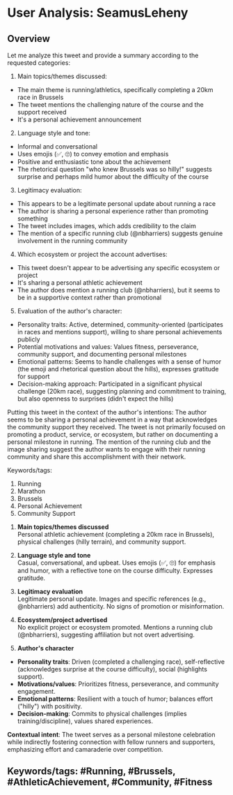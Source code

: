 # User Analysis: SeamusLeheny

## Overview

<think>
Let me analyze this tweet and provide a summary according to the requested categories:

1. Main topics/themes discussed:
- The main theme is running/athletics, specifically completing a 20km race in Brussels
- The tweet mentions the challenging nature of the course and the support received
- It's a personal achievement announcement

2. Language style and tone:
- Informal and conversational
- Uses emojis (✅️, 🙄) to convey emotion and emphasis
- Positive and enthusiastic tone about the achievement
- The rhetorical question "who knew Brussels was so hilly!" suggests surprise and perhaps mild humor about the difficulty of the course

3. Legitimacy evaluation:
- This appears to be a legitimate personal update about running a race
- The author is sharing a personal experience rather than promoting something
- The tweet includes images, which adds credibility to the claim
- The mention of a specific running club (@nbharriers) suggests genuine involvement in the running community

4. Which ecosystem or project the account advertises:
- This tweet doesn't appear to be advertising any specific ecosystem or project
- It's sharing a personal athletic achievement
- The author does mention a running club (@nbharriers), but it seems to be in a supportive context rather than promotional

5. Evaluation of the author's character:
- Personality traits: Active, determined, community-oriented (participates in races and mentions support), willing to share personal achievements publicly
- Potential motivations and values: Values fitness, perseverance, community support, and documenting personal milestones
- Emotional patterns: Seems to handle challenges with a sense of humor (the emoji and rhetorical question about the hills), expresses gratitude for support
- Decision-making approach: Participated in a significant physical challenge (20km race), suggesting planning and commitment to training, but also openness to surprises (didn't expect the hills)

Putting this tweet in the context of the author's intentions:
The author seems to be sharing a personal achievement in a way that acknowledges the community support they received. The tweet is not primarily focused on promoting a product, service, or ecosystem, but rather on documenting a personal milestone in running. The mention of the running club and the image sharing suggest the author wants to engage with their running community and share this accomplishment with their network.

Keywords/tags:
1. Running
2. Marathon
3. Brussels
4. Personal Achievement
5. Community Support
</think>

1. **Main topics/themes discussed**  
Personal athletic achievement (completing a 20km race in Brussels), physical challenges (hilly terrain), and community support.

2. **Language style and tone**  
Casual, conversational, and upbeat. Uses emojis (✅️, 🙄) for emphasis and humor, with a reflective tone on the course difficulty. Expresses gratitude.

3. **Legitimacy evaluation**  
Legitimate personal update. Images and specific references (e.g., @nbharriers) add authenticity. No signs of promotion or misinformation.

4. **Ecosystem/project advertised**  
No explicit project or ecosystem promoted. Mentions a running club (@nbharriers), suggesting affiliation but not overt advertising.

5. **Author's character**  
- **Personality traits**: Driven (completed a challenging race), self-reflective (acknowledges surprise at the course difficulty), social (highlights support).  
- **Motivations/values**: Prioritizes fitness, perseverance, and community engagement.  
- **Emotional patterns**: Resilient with a touch of humor; balances effort ("hilly") with positivity.  
- **Decision-making**: Commits to physical challenges (implies training/discipline), values shared experiences.  

**Contextual intent**: The tweet serves as a personal milestone celebration while indirectly fostering connection with fellow runners and supporters, emphasizing effort and camaraderie over competition.

**Keywords/tags**: #Running, #Brussels, #AthleticAchievement, #Community, #Fitness
---
